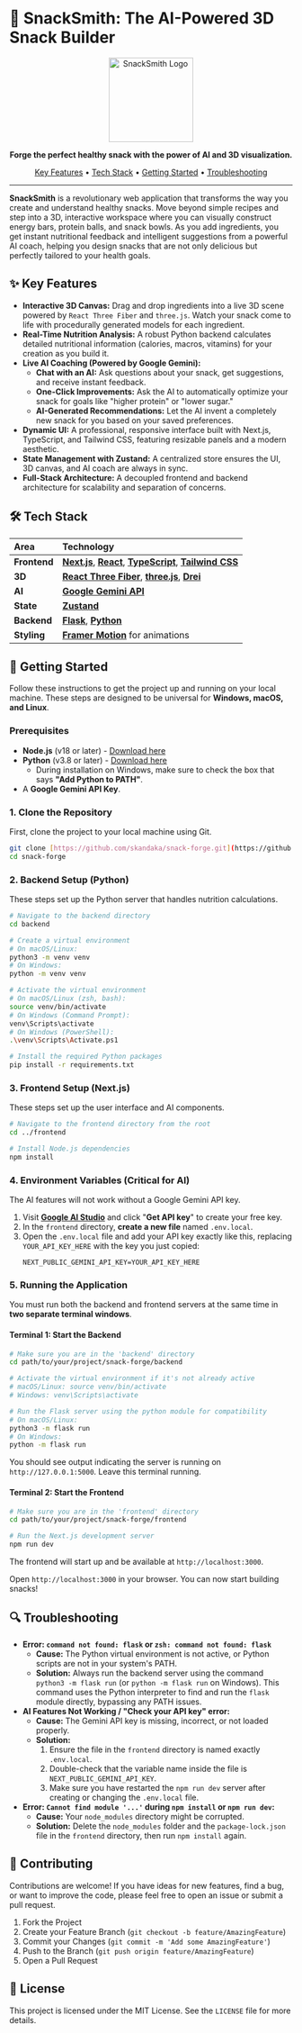 
# 🍔 SnackSmith: The AI-Powered 3D Snack Builder

<div align="center">
<img src="https://raw.githubusercontent.com/skandaka/snack-forge/main/frontend/public/logo.png" alt="SnackSmith Logo" width="150">
<p>
<strong>Forge the perfect healthy snack with the power of AI and 3D visualization.</strong>
</p>
<p>
<a href="#-key-features">Key Features</a> •
<a href="#-tech-stack">Tech Stack</a> •
<a href="#-getting-started">Getting Started</a> •
<a href="#-troubleshooting">Troubleshooting</a>
</p>
</div>

---

**SnackSmith** is a revolutionary web application that transforms the way you create and understand healthy snacks. Move beyond simple recipes and step into a 3D, interactive workspace where you can visually construct energy bars, protein balls, and snack bowls. As you add ingredients, you get instant nutritional feedback and intelligent suggestions from a powerful AI coach, helping you design snacks that are not only delicious but perfectly tailored to your health goals.

## ✨ Key Features

* **Interactive 3D Canvas:** Drag and drop ingredients into a live 3D scene powered by `React Three Fiber` and `three.js`. Watch your snack come to life with procedurally generated models for each ingredient.
* **Real-Time Nutrition Analysis:** A robust Python backend calculates detailed nutritional information (calories, macros, vitamins) for your creation as you build it.
* **Live AI Coaching (Powered by Google Gemini):**
    * **Chat with an AI:** Ask questions about your snack, get suggestions, and receive instant feedback.
    * **One-Click Improvements:** Ask the AI to automatically optimize your snack for goals like "higher protein" or "lower sugar."
    * **AI-Generated Recommendations:** Let the AI invent a completely new snack for you based on your saved preferences.
* **Dynamic UI:** A professional, responsive interface built with Next.js, TypeScript, and Tailwind CSS, featuring resizable panels and a modern aesthetic.
* **State Management with Zustand:** A centralized store ensures the UI, 3D canvas, and AI coach are always in sync.
* **Full-Stack Architecture:** A decoupled frontend and backend architecture for scalability and separation of concerns.

## 🛠️ Tech Stack

| Area       | Technology                                                                                                   |
| :--------- | :----------------------------------------------------------------------------------------------------------- |
| **Frontend** | [**Next.js**](https://nextjs.org/), [**React**](https://reactjs.org/), [**TypeScript**](https://www.typescriptlang.org/), [**Tailwind CSS**](https://tailwindcss.com/) |
| **3D** | [**React Three Fiber**](https://docs.pmnd.rs/react-three-fiber/getting-started/introduction), [**three.js**](https://threejs.org/), [**Drei**](https://github.com/pmndrs/drei)      |
| **AI** | [**Google Gemini API**](https://ai.google.dev/)                                                              |
| **State** | [**Zustand**](https://github.com/pmndrs/zustand)                                                             |
| **Backend** | [**Flask**](https://flask.palletsprojects.com/), [**Python**](https://www.python.org/)                                                               |
| **Styling** | [**Framer Motion**](https://www.framer.com/motion/) for animations                                           |

## 🚀 Getting Started

Follow these instructions to get the project up and running on your local machine. These steps are designed to be universal for **Windows, macOS, and Linux**.

### Prerequisites

* **Node.js** (v18 or later) - [Download here](https://nodejs.org/)
* **Python** (v3.8 or later) - [Download here](https://www.python.org/)
    * During installation on Windows, make sure to check the box that says **"Add Python to PATH"**.
* A **Google Gemini API Key**.

### 1. Clone the Repository

First, clone the project to your local machine using Git.

```bash
git clone [https://github.com/skandaka/snack-forge.git](https://github.com/skandaka/snack-forge.git)
cd snack-forge
```

### 2. Backend Setup (Python)

These steps set up the Python server that handles nutrition calculations.

```bash
# Navigate to the backend directory
cd backend

# Create a virtual environment
# On macOS/Linux:
python3 -m venv venv
# On Windows:
python -m venv venv

# Activate the virtual environment
# On macOS/Linux (zsh, bash):
source venv/bin/activate
# On Windows (Command Prompt):
venv\Scripts\activate
# On Windows (PowerShell):
.\venv\Scripts\Activate.ps1

# Install the required Python packages
pip install -r requirements.txt
```

### 3. Frontend Setup (Next.js)

These steps set up the user interface and AI components.

```bash
# Navigate to the frontend directory from the root
cd ../frontend

# Install Node.js dependencies
npm install
```

### 4. Environment Variables (Critical for AI)

The AI features will not work without a Google Gemini API key.

1.  Visit [**Google AI Studio**](https://aistudio.google.com/) and click "**Get API key**" to create your free key.
2.  In the `frontend` directory, **create a new file** named `.env.local`.
3.  Open the `.env.local` file and add your API key exactly like this, replacing `YOUR_API_KEY_HERE` with the key you just copied:
    ```env
    NEXT_PUBLIC_GEMINI_API_KEY=YOUR_API_KEY_HERE
    ```

### 5. Running the Application

You must run both the backend and frontend servers at the same time in **two separate terminal windows**.

#### Terminal 1: Start the Backend

```bash
# Make sure you are in the 'backend' directory
cd path/to/your/project/snack-forge/backend

# Activate the virtual environment if it's not already active
# macOS/Linux: source venv/bin/activate
# Windows: venv\Scripts\activate

# Run the Flask server using the python module for compatibility
# On macOS/Linux:
python3 -m flask run
# On Windows:
python -m flask run
```

You should see output indicating the server is running on `http://127.0.0.1:5000`. Leave this terminal running.

#### Terminal 2: Start the Frontend

```bash
# Make sure you are in the 'frontend' directory
cd path/to/your/project/snack-forge/frontend

# Run the Next.js development server
npm run dev
```

The frontend will start up and be available at `http://localhost:3000`.

Open `http://localhost:3000` in your browser. You can now start building snacks!

## 🔍 Troubleshooting

* **Error: `command not found: flask` or `zsh: command not found: flask`**
    * **Cause:** The Python virtual environment is not active, or Python scripts are not in your system's PATH.
    * **Solution:** Always run the backend server using the command `python3 -m flask run` (or `python -m flask run` on Windows). This command uses the Python interpreter to find and run the `flask` module directly, bypassing any PATH issues.
* **AI Features Not Working / "Check your API key" error:**
    * **Cause:** The Gemini API key is missing, incorrect, or not loaded properly.
    * **Solution:**
        1.  Ensure the file in the `frontend` directory is named exactly `.env.local`.
        2.  Double-check that the variable name inside the file is `NEXT_PUBLIC_GEMINI_API_KEY`.
        3.  Make sure you have restarted the `npm run dev` server after creating or changing the `.env.local` file.
* **Error: `Cannot find module '...'` during `npm install` or `npm run dev`:**
    * **Cause:** Your `node_modules` directory might be corrupted.
    * **Solution:** Delete the `node_modules` folder and the `package-lock.json` file in the `frontend` directory, then run `npm install` again.

## 🤝 Contributing

Contributions are welcome! If you have ideas for new features, find a bug, or want to improve the code, please feel free to open an issue or submit a pull request.

1.  Fork the Project
2.  Create your Feature Branch (`git checkout -b feature/AmazingFeature`)
3.  Commit your Changes (`git commit -m 'Add some AmazingFeature'`)
4.  Push to the Branch (`git push origin feature/AmazingFeature`)
5.  Open a Pull Request

## 📄 License

This project is licensed under the MIT License. See the `LICENSE` file for more details.
